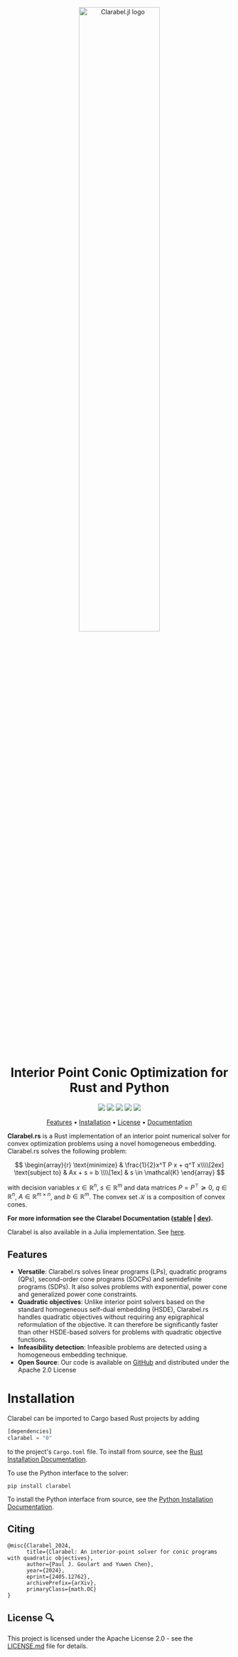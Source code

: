 <p align="center">
<picture>
  <source media="(prefers-color-scheme: dark)" srcset="https://raw.githubusercontent.com/oxfordcontrol/ClarabelDocs/main/docs/src/assets/logo-banner-dark-rs.png">
  <source media="(prefers-color-scheme: light)" srcset="https://raw.githubusercontent.com/oxfordcontrol/ClarabelDocs/main/docs/src/assets/logo-banner-light-rs.png">
  <img alt="Clarabel.jl logo" src="https://raw.githubusercontent.com/oxfordcontrol/ClarabelDocs/main/docs/src/assets/logo-banner-light-rs.png" style="width: 60%; height: auto;">
</picture>
<h1 align="center" margin=0px>
Interior Point Conic Optimization for Rust and Python
</h1>
<p align="center">
   <a href="https://github.com/oxfordcontrol/Clarabel.rs/actions"><img src="https://github.com/oxfordcontrol/Clarabel.rs/workflows/ci/badge.svg?branch=main"></a>
  <a href="https://codecov.io/gh/oxfordcontrol/Clarabel.rs"><img src="https://codecov.io/gh/oxfordcontrol/Clarabel.rs/branch/main/graph/badge.svg"></a>
  <a href="https://clarabel.org"><img src="https://img.shields.io/badge/Documentation-stable-purple.svg"></a>
  <a href="https://opensource.org/licenses/Apache-2.0"><img src="https://img.shields.io/badge/License-Apache%202.0-blue.svg"></a>
  <a href="https://github.com/oxfordcontrol/Clarabel.rs/releases"><img src="https://img.shields.io/badge/Release-v0.10.0-blue.svg"></a>
</p>

<p align="center">
  <a href="#features">Features</a> •
  <a href="#installation">Installation</a> •
  <a href="#license-">License</a> •
  <a href="https://clarabel.org">Documentation</a>
</p>

__Clarabel.rs__ is a Rust implementation of an interior point numerical solver for convex optimization problems using a novel homogeneous embedding.  Clarabel.rs solves the following problem:

$$
\begin{array}{r}
\text{minimize} & \frac{1}{2}x^T P x + q^T x\\\\[2ex]
 \text{subject to} & Ax + s = b \\\\[1ex]
        & s \in \mathcal{K}
 \end{array}
$$

with decision variables
$x \in \mathbb{R}^n$,
$s \in \mathbb{R}^m$
and data matrices
$P=P^\top \succeq 0$,
$q \in \mathbb{R}^n$,
$A \in \mathbb{R}^{m \times n}$, and
$b \in \mathbb{R}^m$.
The convex set $\mathcal{K}$ is a composition of convex cones.

__For more information see the Clarabel Documentation ([stable](https://clarabel.org) |  [dev](https://clarabel.org/dev)).__

Clarabel is also available in a Julia implementation.  See [here](https://github.com/oxfordcontrol/Clarabel.jl).
 

## Features

* __Versatile__: Clarabel.rs solves linear programs (LPs), quadratic programs (QPs), second-order cone programs (SOCPs) and semidefinite programs (SDPs). It also solves problems with exponential, power cone and generalized power cone constraints.
* __Quadratic objectives__: Unlike interior point solvers based on the standard homogeneous self-dual embedding (HSDE), Clarabel.rs handles quadratic objectives without requiring any epigraphical reformulation of the objective.   It can therefore be significantly faster than other HSDE-based solvers for problems with quadratic objective functions.
* __Infeasibility detection__: Infeasible problems are detected using a homogeneous embedding technique.
* __Open Source__: Our code is available on [GitHub](https://github.com/oxfordcontrol/Clarabel.rs) and distributed under the Apache 2.0 License

# Installation

Clarabel can be imported to Cargo based Rust projects by adding
```rust
[dependencies]
clarabel = "0"  
```
to the project's `Cargo.toml` file.   To install from source, see the [Rust Installation Documentation](https://oxfordcontrol.github.io/ClarabelDocs/stable/rust/installation_rs/).

To use the Python interface to the solver:
```
pip install clarabel
```

To install the Python interface from source, see the [Python Installation Documentation](https://oxfordcontrol.github.io/ClarabelDocs/stable/python/installation_py/).

## Citing
```
@misc{Clarabel_2024,
      title={Clarabel: An interior-point solver for conic programs with quadratic objectives}, 
      author={Paul J. Goulart and Yuwen Chen},
      year={2024},
      eprint={2405.12762},
      archivePrefix={arXiv},
      primaryClass={math.OC}
}
```

## License 🔍
This project is licensed under the Apache License 2.0 - see the [LICENSE.md](LICENSE.md) file for details.

